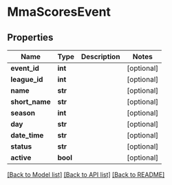 # MmaScoresEvent

## Properties
Name | Type | Description | Notes
------------ | ------------- | ------------- | -------------
**event_id** | **int** |  | [optional] 
**league_id** | **int** |  | [optional] 
**name** | **str** |  | [optional] 
**short_name** | **str** |  | [optional] 
**season** | **int** |  | [optional] 
**day** | **str** |  | [optional] 
**date_time** | **str** |  | [optional] 
**status** | **str** |  | [optional] 
**active** | **bool** |  | [optional] 

[[Back to Model list]](../README.md#documentation-for-models) [[Back to API list]](../README.md#documentation-for-api-endpoints) [[Back to README]](../README.md)

